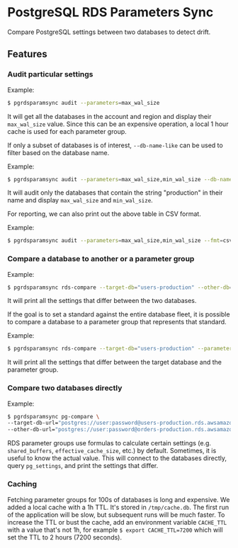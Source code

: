 # PostgreSQL RDS Parameters Sync
Compare PostgreSQL settings between two databases to detect drift.

## Features

### Audit particular settings
Example:
```bash
$ pgrdsparamsync audit --parameters=max_wal_size
```

It will get all the databases in the account and region and display their `max_wal_size` value. 
Since this can be an expensive operation, a local 1 hour cache is used for each parameter group.

If only a subset of databases is of interest, `--db-name-like` can be used to filter based on the database name.

Example:
```bash
$ pgrdsparamsync audit --parameters=max_wal_size,min_wal_size --db-name-like=production
```

It will audit only the databases that contain the string "production" in their name and display `max_wal_size` and `min_wal_size`.

For reporting, we can also print out the above table in CSV format.

Example:
```bash
$ pgrdsparamsync audit --parameters=max_wal_size,min_wal_size --fmt=csv
```


### Compare a database to another or a parameter group
Example:
```bash
$ pgrdsparamsync rds-compare --target-db="users-production" --other-db="orders-production"
```

It will print all the settings that differ between the two databases.

If the goal is to set a standard against the entire database fleet, it is possible to compare a database to a parameter group that represents that standard.

Example:
```bash
$ pgrdsparamsync rds-compare --target-db="users-production" --parameter-group="pg-11-standard"
```

It will print all the settings that differ between the target database and the parameter group.


### Compare two databases directly
Example:
```bash
$ pgrdsparamsync pg-compare \
--target-db-url="postgres://user:password@users-production.rds.awsamazon.com" \
--other-db-url="postgres://user:password@orders-production.rds.awsamazom.com"
```

RDS parameter groups use formulas to calculate certain settings (e.g. `shared_buffers`, `effective_cache_size`, etc.) by default. Sometimes, it is useful to know the actual value. This will connect to the databases directly, query `pg_settings`, and print the settings that differ.


### Caching
Fetching parameter groups for 100s of databases is long and expensive. We added a local cache with a 1h TTL. It's stored in `/tmp/cache.db`. The first run of the application will be slow, but subsequent runs will be much faster. To increase the TTL or bust the cache, add an environment variable `CACHE_TTL` with a value that's not 1h, for example `$ export CACHE_TTL=7200` which will set the TTL to 2 hours (7200 seconds).
